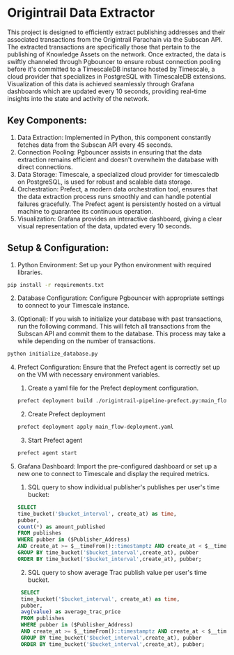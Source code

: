# Origintrail Data Extractor
This project is designed to efficiently extract publishing addresses and their associated transactions from the Origintrail Parachain via the Subscan API. The extracted transactions are specifically those that pertain to the publishing of Knowledge Assets on the network. Once extracted, the data is swiftly channeled through Pgbouncer to ensure robust connection pooling before it's committed to a TimescaleDB instance hosted by Timescale, a cloud provider that specializes in PostgreSQL with TimescaleDB extensions. Visualization of this data is achieved seamlessly through Grafana dashboards which are updated every 10 seconds, providing real-time insights into the state and activity of the network.

## Key Components:
1. Data Extraction: Implemented in Python, this component constantly fetches data from the Subscan API every 45 seconds.
2. Connection Pooling: Pgbouncer assists in ensuring that the data extraction remains efficient and doesn't overwhelm the database with direct connections.
3. Data Storage: Timescale, a specialized cloud provider for timescaledb on PostgreSQL, is used for robust and scalable data storage.
4. Orchestration: Prefect, a modern data orchestration tool, ensures that the data extraction process runs smoothly and can handle potential failures gracefully. The Prefect agent is persistently hosted on a virtual machine to guarantee its continuous operation.
5. Visualization: Grafana provides an interactive dashboard, giving a clear visual representation of the data, updated every 10 seconds.

## Setup & Configuration:

1. Python Environment: Set up your Python environment with required libraries.

```bash
pip install -r requirements.txt
```
2. Database Configuration: Configure Pgbouncer with appropriate settings to connect to your Timescale instance.

3. (Optional): If you wish to initialize your database with past transactions, run the following command. This will fetch all transactions from the Subscan API and commit them to the database. This process may take a while depending on the number of transactions.
```bash
python initialize_database.py
```
4. Prefect Configuration: Ensure that the Prefect agent is correctly set up on the VM with necessary environment variables.

    1. Create a yaml file for the Prefect deployment configuration.
    ```bash
    prefect deployment build ./origintrail-pipeline-prefect.py:main_flow -n "OriginTrail ETL"
    ```
   2. Create Prefect deployment
    ```bash
    prefect deployment apply main_flow-deployment.yaml
    ```
   3. Start Prefect agent
   ```bash
   prefect agent start
   ```
5. Grafana Dashboard: Import the pre-configured dashboard or set up a new one to connect to Timescale and display the required metrics.
    1. SQL query to show individual publisher's publishes per user's time bucket:
    ```sql
    SELECT
    time_bucket('$bucket_interval', create_at) as time,
    pubber,
    count(*) as amount_published
    FROM publishes 
    WHERE pubber in ($Publisher_Address)
    AND create_at >= $__timeFrom()::timestamptz AND create_at < $__timeTo()::timestamptz
    GROUP BY time_bucket('$bucket_interval',create_at), pubber
    ORDER BY time_bucket('$bucket_interval',create_at), pubber;
    ```
   2. SQL query to show average Trac publish value per user's time bucket.
   ```sql
    SELECT
    time_bucket('$bucket_interval', create_at) as time,
    pubber,
    avg(value) as average_trac_price
    FROM publishes 
    WHERE pubber in ($Publisher_Address)
    AND create_at >= $__timeFrom()::timestamptz AND create_at < $__timeTo()::timestamptz
    GROUP BY time_bucket('$bucket_interval',create_at), pubber
    ORDER BY time_bucket('$bucket_interval',create_at), pubber;
    ```
   